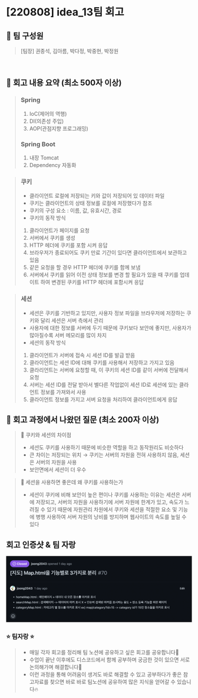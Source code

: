 # [220808] idea_13팀 회고

## 📍 팀 구성원

> [팀장] 권종석, 김아름, 박다정, 박중현, 박정원

<br>

## 📍 회고 내용 요약 (최소 500자 이상)

> ### Spring 
> 1. IoC(제어의 역행)
> 2. DI(의존성 주입)
> 3. AOP(관점지향 프로그래밍)
> 
> ### Spring Boot
> 1. 내장 Tomcat
> 2. Dependency 자동화
> 

> ### 쿠키
> - 클라이언트 로컬에 저장되는 키와 값이 저장되어 있 데이터 파일
> - 쿠키는 클라이언트의 상태 정보를 로컬에 저장했다가 참조
> - 쿠키의 구성 요소 : 이름, 값, 유효시간, 경로
> - 쿠키의 동작 방식
> 1. 클라이언트가 페이지를 요청 
> 2. 서버에서 쿠키를 생성 
> 3. HTTP 헤더에 쿠키를 포함 시켜 응답 
> 4. 브라우저가 종료되어도 쿠키 만료 기간이 있다면 클라이언트에서 보관하고 있음 
> 5. 같은 요청을 할 경우 HTTP 헤더에 쿠키를 함께 보냄 
> 6. 서버에서 쿠키를 읽어 이전 상태 정보를 변경 할 필요가 있을 때 쿠키를 업데이트 하여 변경된 쿠키를 HTTP 헤더에 포함시켜 응답

> ### 세션
> - 세션은 쿠키를 기반하고 있지만, 사용자 정보 파일을 브라우저에 저장하는 쿠키와 달리 세션은 서버 측에서 관리
> - 사용자에 대한 정보를 서버에 두기 때문에 쿠키보다 보안에 좋지만, 사용자가 많아질수록 서버 메모리를 많이 차지
> - 세션의 동작 방식
> 1. 클라이언트가 서버에 접속 시 세션 ID를 발급 받음 
> 2. 클라이언트는 세션 ID에 대해 쿠키를 사용해서 저장하고 가지고 있음 
> 3. 클라리언트는 서버에 요청할 때, 이 쿠키의 세션 ID를 같이 서버에 전달해서 요청 
> 4. 서버는 세션 ID를 전달 받아서 별다른 작업없이 세션 ID로 세션에 있는 클라언트 정보를 가져와서 사용 
> 5. 클라이언트 정보를 가지고 서버 요청을 처리하여 클라이언트에게 응답


## 📍 회고 과정에서 나왔던 질문 (최소 200자 이상)

> 💬 쿠키와 세션의 차이점
> - 세션도 쿠키를 사용하기 때문에 비슷한 역할을 하고 동작원리도 비슷하다
> - 큰 차이는 저장되는 위치 → 쿠키는 서버의 자원을 전혀 사용하지 않음, 세션은 서버의 자원을 사용
> - 보안면에서 세션이 더 우수
> 


> 💬 세션을 사용하면 좋은데 왜 쿠키를 사용하는가
> - 세션이 쿠키에 비해 보안이 높은 편이나 쿠키를 사용하는 이유는 세션은 서버에 저장되고, 서버의 자원을 사용하기에 
> 서버 자원에 한계가 있고, 속도가 느려질 수 있기 때문에 자원관리 차원에서 쿠키와 세션을 적절한 요소 및 기능에 병행 사용하여
> 서버 자원의 낭비를 방지하며 웹사이트의 속도를 높일 수 있다

## 회고 인증샷 & 팀 자랑

![](../Weekly_Log/img.png)

### ⭐️ 팀자랑 ⭐️
> - 매일 각자 회고를 정리해 팀 노션에 공유하고 싶은 회고를 공유합니다💪
> - 수업이 끝난 이후에도 디스코드에서 함께 공부하며 궁금한 것이 있으면 서로 논의해가며 해결합니다💪
> - 이런 과정을 통해 어려움이 생겨도 바로 해결할 수 있고 공부하다가 좋은 참고자료를 찾으면 바로 바로 팀노션에 공유하여 많은 지식을 얻어갈 수 있습니다🔥
